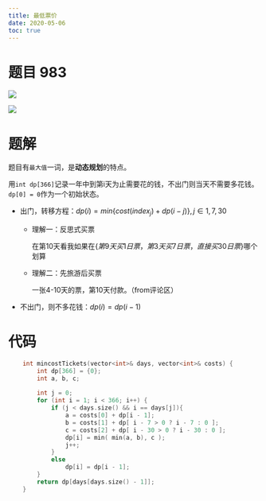 ```yaml
---
title: 最低票价
date: 2020-05-06
toc: true
---
```

<!--more-->

# 题目 983

![](https://cdn.jsdelivr.net/gh/cindy1024/ImgBlog/img/20200508190417.png)

![](https://cdn.jsdelivr.net/gh/cindy1024/ImgBlog/img/20200508190446.png)

# 题解

题目有`最大值`一词，是**动态规划**的特点。

用`int dp[366]`记录一年中到第i天为止需要花的钱，不出门则当天不需要多花钱。`dp[0] = 0`作为一个初始状态。

- 出门，转移方程：$dp(i) = min\{cost(index_j)+dp(i-j)\}, j\in{1,7,30}$

  - 理解一：反思式买票

    在第10天看我如果在$\{第9天买1日票，第3天买7日票，直接买30日票\}​$哪个划算

  - 理解二：先旅游后买票

    一张4-10天的票，第10天付款。（from评论区）

- 不出门，则不多花钱：$dp(i) = dp(i-1)​$

# 代码

```c++
    int mincostTickets(vector<int>& days, vector<int>& costs) {
        int dp[366] = {0};
        int a, b, c;
        
        int j = 0;
        for (int i = 1; i < 366; i++) {
            if (j < days.size() && i == days[j]){
                a = costs[0] + dp[i - 1];
                b = costs[1] + dp[ i - 7 > 0 ? i - 7 : 0 ];
                c = costs[2] + dp[ i - 30 > 0 ? i - 30 : 0 ];
                dp[i] = min( min(a, b), c );
                j++;
            }
            else 
                dp[i] = dp[i - 1];
        }
        return dp[days[days.size() - 1]];
    }
```

